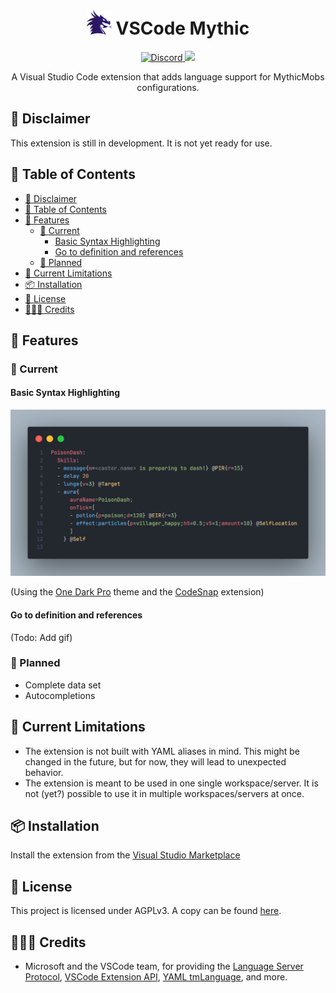 <div align="center"><h1><img src="./assets/mythicIcon_128x128.png" height=40> VSCode Mythic</h1></div>

<div align="center">
    <a href="https://discord.gg/SHthmb6t6n">
        <img src="https://img.shields.io/static/v1?logo=discord&label=&message=Discord&    color=36393f&style=flat-square" alt="Discord">
    </a>
    <a href="https://github.com/0tickpulse/vscode-mythic/blob/main/LICENSE">
        <img src="https://img.shields.io/badge/License-AGPLv3-red?style=flat-square">
    </a>
</div>

<p align="center">A Visual Studio Code extension that adds language support for MythicMobs configurations.</p>

## 🚨 Disclaimer

This extension is still in development. It is not yet ready for use.

## 📖 Table of Contents

- [🚨 Disclaimer](#-disclaimer)
- [📖 Table of Contents](#-table-of-contents)
- [🚀 Features](#-features)
  - [🎉 Current](#-current)
    - [Basic Syntax Highlighting](#basic-syntax-highlighting)
    - [Go to definition and references](#go-to-definition-and-references)
  - [🚧 Planned](#-planned)
- [🚩 Current Limitations](#-current-limitations)
- [📦 Installation](#-installation)
- [📝 License](#-license)
- [🧑‍🤝‍🧑 Credits](#-credits)

## 🚀 Features

### 🎉 Current

#### Basic Syntax Highlighting

![Syntax Highlighting](./assets/showcase_syntax_highlight.png)

(Using the [One Dark Pro](https://marketplace.visualstudio.com/items?itemName=zhuangtongfa.Material-theme) theme and the [CodeSnap](https://marketplace.visualstudio.com/items?itemName=adpyke.codesnap) extension)

#### Go to definition and references

(Todo: Add gif)

### 🚧 Planned

- Complete data set
- Autocompletions

## 🚩 Current Limitations

- The extension is not built with YAML aliases in mind. This might be changed in the future, but for now, they will lead to unexpected behavior.
- The extension is meant to be used in one single workspace/server. It is not (yet?) possible to use it in multiple workspaces/servers at once.

## 📦 Installation

Install the extension from the [Visual Studio Marketplace](https://marketplace.visualstudio.com/items?itemName=0tickpulse.vscode-mythic)

## 📝 License

This project is licensed under AGPLv3. A copy can be found [here](./LICENSE).

## 🧑‍🤝‍🧑 Credits

- Microsoft and the VSCode team, for providing the [Language Server Protocol](https://microsoft.github.io/language-server-protocol/), [VSCode Extension API](https://code.visualstudio.com/api), [YAML tmLanguage](https://code.visualstudio.com/api/language-extensions/syntax-highlight-guide), and more.
